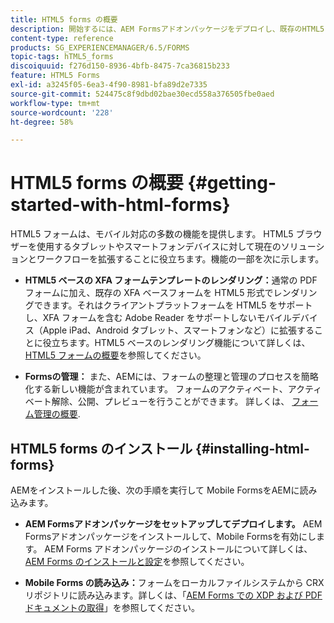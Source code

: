 ```yaml
---
title: HTML5 forms の概要
description: 開始するには、AEM Formsアドオンパッケージをデプロイし、既存のHTML5 forms をAEMに読み込みます。
content-type: reference
products: SG_EXPERIENCEMANAGER/6.5/FORMS
topic-tags: hTML5_forms
discoiquuid: f276d150-8936-4bfb-8475-7ca36815b233
feature: HTML5 Forms
exl-id: a3245f05-6ea3-4f90-8981-bfa89d2e7335
source-git-commit: 524475c8f9dbd02bae30ecd558a376505fbe0aed
workflow-type: tm+mt
source-wordcount: '228'
ht-degree: 58%

---
```


# HTML5 forms の概要 {#getting-started-with-html-forms}

HTML5 フォームは、モバイル対応の多数の機能を提供します。 HTML5 ブラウザーを使用するタブレットやスマートフォンデバイスに対して現在のソリューションとワークフローを拡張することに役立ちます。機能の一部を次に示します。

* **HTML5 ベースの XFA フォームテンプレートのレンダリング：**&#x200B;通常の PDF フォームに加え、既存の XFA ベースフォームを HTML5 形式でレンダリングできます。それはクライアントプラットフォームを HTML5 をサポートし、XFA フォームを含む Adobe Reader をサポートしないモバイルデバイス（Apple iPad、Android タブレット、スマートフォンなど）に拡張することに役立ちます。HTML5 ベースのレンダリング機能について詳しくは、[HTML5 フォームの概要](/help/forms/using/introduction.md)を参照してください。

* **Formsの管理：** また、AEMには、フォームの整理と管理のプロセスを簡略化する新しい機能が含まれています。 フォームのアクティベート、アクティベート解除、公開、プレビューを行うことができます。 詳しくは、 [フォーム管理の概要](/help/forms/using/introduction-managing-forms.md).

## HTML5 forms のインストール {#installing-html-forms}

AEMをインストールした後、次の手順を実行して Mobile FormsをAEMに読み込みます。

* **AEM Formsアドオンパッケージをセットアップしてデプロイします。** AEM Formsアドオンパッケージをインストールして、Mobile Formsを有効にします。 AEM Forms アドオンパッケージのインストールについて詳しくは、[AEM Forms のインストールと設定](/help/forms/using/installing-configuring-aem-forms-osgi.md)を参照してください。

* **Mobile Forms の読み込み：**&#x200B;フォームをローカルファイルシステムから CRX リポジトリに読み込みます。詳しくは、「[AEM Forms での XDP および PDF ドキュメントの取得](/help/forms/using/get-xdp-pdf-documents-aem.md)」を参照してください。
